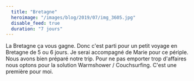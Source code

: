 ```yaml
---
  title: "Bretagne"
  heroimage: "/images/blog/2019/07/img_3605.jpg"
  disable_feed: true
  duration: "7 jours"
---
```

La Bretagne ça vous gagne. Donc c'est parti pour un petit voyage en Bretagne de 5 ou 6 jours. Je serai accompagné de Marie pour ce périple. Nous avons bien préparé notre trip. Pour ne pas emporter trop d'affaires nous optons pour la solution Warmshower / Couchsurfing. C'est une première pour moi.
